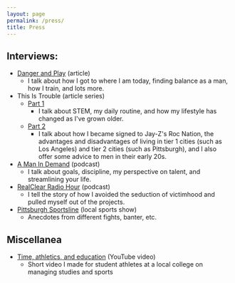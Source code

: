```yaml
---
layout: page
permalink: /press/
title: Press
---
```



## Interviews:

* [Danger and Play](http://www.dangerandplay.com/2015/08/21/finding-balance-as-a-man-interview-with-heavyweight-boxer-ed-latimore/)&nbsp;(article)
  * I talk about how I got to where I am today, finding balance as a man, how I train, and lots more.
* This Is Trouble (article series)
  * [Part 1](http://thisistrouble.com/2016/03/21/interview-professional-boxer-ed-latimore-part-1/)
    * I talk about STEM, my daily routine, and how my lifestyle has changed as I've grown older.
  * [Part 2](http://thisistrouble.com/2016/03/24/interview-professional-boxer-ed-latimore-part-2/)
    * I talk about how I became signed to Jay-Z's Roc Nation, the advantages and disadvantages of living in tier 1 cities (such as Los Angeles) and tier 2 cities (such as Pittsburgh), and I also offer some advice to men in their early 20s.
* [A Man In Demand](http://amanindemandradio.podbean.com/mobile/e/free-episode-27-special-guest-undefeated-pro-boxer-ed-latimore-how-to-create-discipline-reach-your-goals/) (podcast)
  * I talk about goals, discipline, my perspective on talent, and streamlining your life.
* [RealClear Radio Hour](https://www.youtube.com/watch?v=_gYudoZyvE4&amp;ab_channel=RealClearRadioHour) (podcast)
  * I tell the story of how I avoided the seduction of victimhood and pulled myself out of the projects.
* [Pittsburgh Sportsline](https://www.youtube.com/watch?v=UP21ii-qn1A&amp;ab_channel=MichaelLuckCroneberger) (local sports show)
  * Anecdotes from different fights, banter, etc.


## Miscellanea

* [Time, athletics, and education](https://www.youtube.com/watch?v=9F37sFgleLU&amp;ab_channel=EdwardLatimore)&nbsp;(YouTube video)
  * Short video I made for student athletes at a local college on managing studies and sports